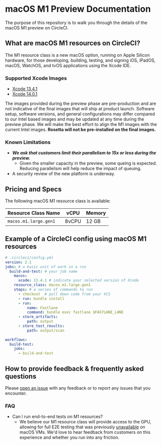 # macOS M1 Preview Documentation

The purpose of this repository is to walk you through the details of the macOS M1 preview on CircleCI.

## What are macOS M1 resources on CircleCI?

The M1 resource class is a new macOS option, running on Apple Silicon hardware, for those developing, building, testing, and signing iOS, iPadOS, macOS, WatchOS, and tvOS applications using the Xcode IDE.

### Supported Xcode Images
* [Xcode 13.4.1](https://gist.github.com/BytesGuy/febf02b354dce391d7a14cb994b09d99#file-xcode13-txt)
* [Xcode 14.0.1](https://gist.github.com/BytesGuy/febf02b354dce391d7a14cb994b09d99#file-xcode14-txt)

The images provided during the preview phase are pre-production and are not indicative of the final images that will ship at product launch. Software setup, software versions, and general configurations may differ compared to our Intel based images and may be updated at any time during the preview phase. We will make the best effort to align the M1 images with the current Intel images. **Rosetta will not be pre-installed on the final images.**
### Known Limitations
* ***We ask that customers limit their parallelism to 15x or less during the preview.***
   * Given the smaller capacity in the preview, some queing is expected. Reducing parallelism will help reduce the impact of queuing. 
* A security review of the new platform is underway.

## Pricing and Specs
The following macOS M1 resource class is available:

|Resource Class Name|vCPU|Memory
|---|---|---|
|`macos.m1.large.gen1`|8vCPU|12 GB

## Example of a CircleCI config using macOS M1 resources
```yaml
# .circleci/config.yml
version: 2.1
jobs: # a basic unit of work in a run
  build-and-test: # your job name
    macos:
      xcode: 13.4.1 # indicate your selected version of Xcode
    resource_class: macos.m1.large.gen1
    steps: # a series of commands to run
      - checkout  # pull down code from your VCS
      - run: bundle install
      - run:
          name: Fastlane
          command: bundle exec fastlane $FASTLANE_LANE
      - store_artifacts:
          path: output
      - store_test_results:
          path: output/scan
          
workflows:
  build-test:
    jobs:
      - build-and-test
```
## How to provide feedback & frequently asked questions
Please [open an issue](https://github.com/CircleCI-Public/macos-dedicated-host-preview-docs/issues) with any feedback or to report any issues that you encounter.
### FAQ
* Can I run end-to-end tests on M1 resources?
  * We believe our M1 resource class will provide access to the GPU, allowing for full E2E testing that was previously [unavailable](https://support.circleci.com/hc/en-us/articles/360052160592-Tests-Fail-With-Error-There-is-no-available-Metal-device-on-this-system-) on macOS VMs. We'd love to hear feedback from customers on this experience and whether you run into any friction.
